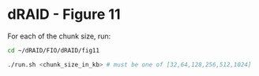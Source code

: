 # dRAID - Figure 11

For each of the chunk size, run:
```Bash
cd ~/dRAID/FIO/dRAID/fig11

./run.sh <chunk_size_in_kb> # must be one of [32,64,128,256,512,1024]
```